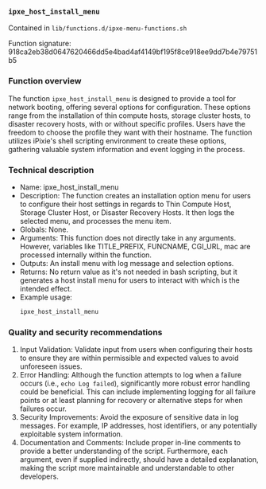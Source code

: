 ### `ipxe_host_install_menu `

Contained in `lib/functions.d/ipxe-menu-functions.sh`

Function signature: 918ca2eb38d0647620466dd5e4bad4af4149bf195f8ce918ee9dd7b4e79751b5

### Function overview

The function `ipxe_host_install_menu` is designed to provide a tool for network booting, offering several options for configuration. These options range from the installation of thin compute hosts, storage cluster hosts, to disaster recovery hosts, with or without specific profiles. Users have the freedom to choose the profile they want with their hostname. The function utilizes iPixie's shell scripting environment to create these options, gathering valuable system information and event logging in the process.

### Technical description

- Name: ipxe_host_install_menu
- Description: The function creates an installation option menu for users to configure their host settings in regards to Thin Compute Host, Storage Cluster Host, or Disaster Recovery Hosts. It then logs the selected menu, and processes the menu item.
- Globals: None.
- Arguments: This function does not directly take in any arguments. However, variables like TITLE_PREFIX, FUNCNAME, CGI_URL, mac are processed internally within the function.
- Outputs: An install menu with log message and selection options.
- Returns: No return value as it's not needed in bash scripting, but it generates a host install menu for users to interact with which is the intended effect.
- Example usage:
  ```bash
  ipxe_host_install_menu
  ```

### Quality and security recommendations

1. Input Validation: Validate input from users when configuring their hosts to ensure they are within permissible and expected values to avoid unforeseen issues.
2. Error Handling: Although the function attempts to log when a failure occurs (i.e., `echo Log failed`), significantly more robust error handling could be beneficial. This can include implementing logging for all failure points or at least planning for recovery or alternative steps for when failures occur.
3. Security Improvements: Avoid the exposure of sensitive data in log messages. For example, IP addresses, host identifiers, or any potentially exploitable system information.
4. Documentation and Comments: Include proper in-line comments to provide a better understanding of the script. Furthermore, each argument, even if supplied indirectly, should have a detailed explanation, making the script more maintainable and understandable to other developers.

